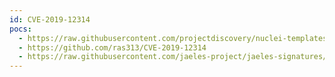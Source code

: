 ```yaml
---
id: CVE-2019-12314
pocs:
  - https://raw.githubusercontent.com/projectdiscovery/nuclei-templates/master/cves/2019/CVE-2019-12314.yaml
  - https://github.com/ras313/CVE-2019-12314
  - https://raw.githubusercontent.com/jaeles-project/jaeles-signatures/master/cves/deltek-maconomy-path-traversal-cve-2019-12314.yaml
---
```

